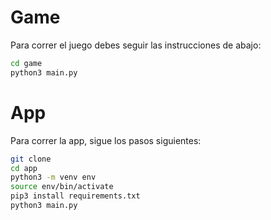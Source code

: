 # Game

Para correr el juego debes seguir las instrucciones de abajo:

```sh
cd game
python3 main.py
```

# App

Para correr la app, sigue los pasos siguientes:

```sh
git clone
cd app
python3 -m venv env
source env/bin/activate
pip3 install requirements.txt
python3 main.py
```